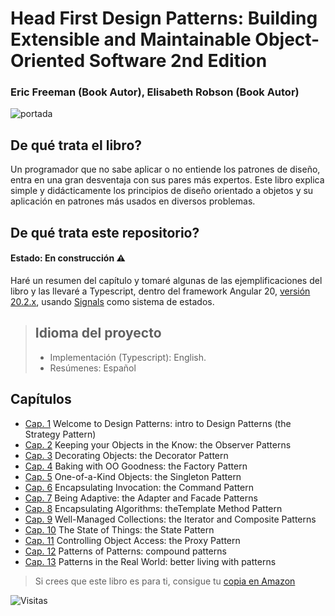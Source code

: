 
# Head First Design Patterns: Building Extensible and Maintainable Object-Oriented Software 2nd Edition 


###  Eric Freeman (Book Autor), Elisabeth Robson (Book Autor)

![portada](https://m.media-amazon.com/images/I/91quawUTiVL._SY342_.jpg)

## De qué trata el libro?

Un programador que no sabe aplicar o no entiende los patrones de diseño, entra en una gran desventaja con sus pares más expertos. Este libro explica simple y didácticamente los principios de diseño orientado a objetos y su aplicación en patrones más usados en diversos problemas.

## De qué trata este repositorio?
#### Estado: En construcción ⚠️

Haré un resumen del capítulo y tomaré algunas de las ejemplificaciones del libro y las llevaré a Typescript, dentro del framework Angular 20, [versión 20.2.x](https://v20.angular.dev/overview), usando [Signals](https://angular.dev/guide/signals) como sistema de estados. 

> ## Idioma del proyecto
> - Implementación (Typescript): English.
> - Resúmenes: Español

## Capítulos

- [Cap. 1](cap1) Welcome to Design Patterns: intro to Design Patterns (the Strategy Pattern)
- [Cap. 2](cap2) Keeping your Objects in the Know: the Observer Patterns
- [Cap. 3](cap3) Decorating Objects: the Decorator Pattern
- [Cap. 4](cap4) Baking with OO Goodness: the Factory Pattern
- [Cap. 5](cap5) One-of-a-Kind Objects: the Singleton Pattern
- [Cap. 6](cap6) Encapsulating Invocation: the Command Pattern
- [Cap. 7](cap7) Being Adaptive: the Adapter and Facade Patterns
- [Cap. 8](cap8) Encapsulating Algorithms: theTemplate Method Pattern
- [Cap. 9](cap9) Well-Managed Collections: the Iterator and Composite Patterns
- [Cap. 10](cap10) The State of Things: the State Pattern
- [Cap. 11](cap11) Controlling Object Access: the Proxy Pattern
- [Cap. 12](cap12) Patterns of Patterns: compound patterns
- [Cap. 13](cap13) Patterns in the Real World: better living with patterns

 
> Si crees que este libro es para ti, consigue tu [copia en Amazon](https://www.amazon.com/Head-First-Design-Patterns-Object-Oriented/dp/149207800X)

![Visitas](https://visitor-badge.laobi.icu/badge?page_id=fabocv.Head-First-Design-Patterns-2nd-Edition-Angular-Signals)
